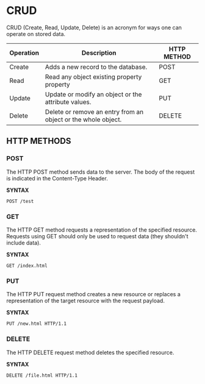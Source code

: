 # CRUD

CRUD (Create, Read, Update, Delete) is an acronym for ways one can operate on stored data.

| Operation | Description | HTTP METHOD |
|-----------|-------------|----------------|
| Create    | Adds a new record to the database. | POST |
| Read      | Read any object existing property property | GET |
| Update    | Update or modify an object or the attribute values. | PUT |
| Delete    |Delete or remove an entry from an object or the whole object. | DELETE |

##  HTTP METHODS
### POST
The HTTP POST method sends data to the server. The body of the request is indicated in the Content-Type Header.

**SYNTAX**
```
POST /test
```
### GET
The HTTP GET method requests a representation of the specified resource. Requests using GET should only be used to request data (they shouldn't include data).

**SYNTAX**
```
GET /index.html
```
### PUT
The HTTP PUT request method creates a new resource or replaces a representation of the target resource with the request payload.

**SYNTAX**
```
PUT /new.html HTTP/1.1
```
### DELETE
The HTTP DELETE request method deletes the specified resource.

**SYNTAX**
```
DELETE /file.html HTTP/1.1
```
